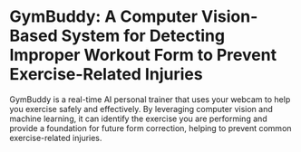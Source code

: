 # GymBuddy: A Computer Vision-Based System for Detecting Improper Workout Form to Prevent Exercise-Related Injuries
GymBuddy is a real-time AI personal trainer that uses your webcam to help you exercise safely and effectively. By leveraging computer vision and machine learning, it can identify the exercise you are performing and provide a foundation for future form correction, helping to prevent common exercise-related injuries.
